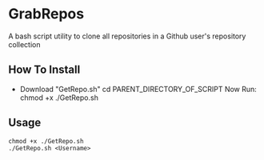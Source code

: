 # GrabRepos
A bash script utility to clone all repositories in a Github user's repository collection

## How To Install
* Download "GetRepo.sh"
    cd PARENT_DIRECTORY_OF_SCRIPT
 Now Run:
    chmod +x ./GetRepo.sh
    

## Usage

    chmod +x ./GetRepo.sh
    ./GetRepo.sh <Username>
